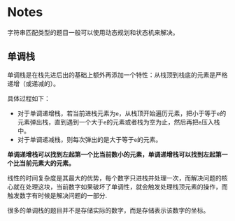 # Notes

字符串匹配类型的题目一般可以使用动态规划和状态机来解决。


## 单调栈

单调栈是在栈先进后出的基础上额外再添加一个特性：从栈顶到栈底的元素是严格递增（或递减的）。

具体过程如下：
- 对于单调递增栈，若当前进栈元素为`e`，从栈顶开始遍历元素，把小于等于`e`的元素弹出栈，直到遇到一个大于`e`的元素或者栈为空为止，然后再把`e`压入栈中。
- 对于单调递减栈，则每次弹出的是大于等于`e`的元素。

**单调递增栈可以找到左起第一个比当前数小的元素，单调递增栈可以找到左起第一个比当前元素大的元素。**

线性的时间复杂度是其最大的优势，每个数字只进栈并处理一次，而解决问题的核心就在处理这块，当前数字如果破坏了单调性，就会触发处理栈顶元素的操作，而触发数字有时候是解决问题的一部分.

很多的单调栈的题目并不是存储实际的数字，而是存储表示该数字的坐标。